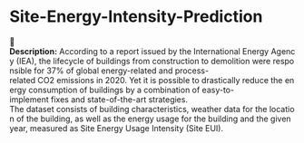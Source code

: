 # Site-Energy-Intensity-Prediction
🧾**Description:** According to a report issued by the International Energy Agency (IEA), the lifecycle of buildings from construction to demolition were responsible for 37% of global energy-related and process-related CO2 emissions in 2020. Yet it is possible to drastically reduce the energy consumption of buildings by a combination of easy-to-implement fixes and state-of-the-art strategies.   The dataset consists of building characteristics, weather data for the location of the building, as well as the energy usage for the building and the given year, measured as Site Energy Usage Intensity (Site EUI). 
